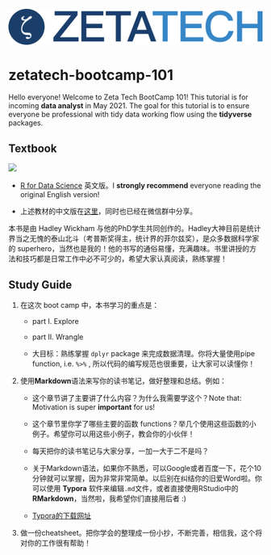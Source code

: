 
<!-- README.md is generated from README.Rmd. Please edit that file -->

![](img/logo_watermark.png)

# zetatech-bootcamp-101

Hello everyone! Welcome to Zeta Tech BootCamp 101! This tutorial is for
incoming **data analyst** in May 2021. The goal for this tutorial is to
ensure everyone be professional with tidy data working flow using the
**tidyverse** packages.

## Textbook

<img src="https://bookdown.org/roy_schumacher/r4ds/cover.png" width="35%"/>

-   [R for Data Science](https://bookdown.org/roy_schumacher/r4ds/)
    英文版。I **strongly recommend** everyone reading the original
    English version!

-   上述教材的中文版在[这里](textbook_chineseVersion/R4ds_cn.pdf)，同时也已经在微信群中分享。

本书是由 Hadley Wickham
与他的PhD学生共同创作的。Hadley大神目前是统计界当之无愧的泰山北斗（考普斯奖得主，统计界的菲尔兹奖），是众多数据科学家的
superhero，当然也是我的！他的书写的通俗易懂，充满趣味。书里讲授的方法和技巧都是日常工作中必不可少的，希望大家认真阅读，熟练掌握！

## Study Guide

1.  在这次 boot camp 中，本书学习的重点是：

    -   part I. Explore

    -   part II. Wrangle

    -   大目标：熟练掌握 `dplyr` package
        来完成数据清理。你将大量使用pipe function, i.e. `%>%` ,
        所以代码的编写规范也很重要，让大家可以读懂你！

2.  使用**Markdown**语法来写你的读书笔记，做好整理和总结。例如：

    -   这个章节讲了主要讲了什么内容？为什么我需要学这个？Note that:
        Motivation is super **important** for us!

    -   这个章节里你学了哪些主要的函数
        functions？举几个使用这些函数的小例子。希望你可以用这些小例子，教会你的小伙伴！

    -   每天把你的读书笔记与大家分享，一加一大于二不是吗？

    -   关于Markdown语法，如果你不熟悉，可以Google或者百度一下，花个10分钟就可以掌握，因为非常非常简单。以后别在纠结你的旧爱Word啦。你可以使用
        **Typora** 软件来编辑`.md`文件，或者直接使用RStudio中的
        **RMarkdown**，当然啦，我希望你们直接用后者 :)

    -   [Typora的下载网址](https://typora.io)

3.  做一份cheatsheet。把你学会的整理成一份小抄，不断完善，相信我，这个将对你的工作很有帮助！
